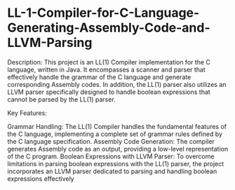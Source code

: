 # LL-1-Compiler-for-C-Language-Generating-Assembly-Code-and-LLVM-Parsing

Description:
This project is an LL(1) Compiler implementation for the C language, written in Java. It encompasses a scanner and parser that effectively handle the grammar of the C language and generate corresponding Assembly codes. In addition, the LL(1) parser also utilizes an LLVM parser specifically designed to handle boolean expressions that cannot be parsed by the LL(1) parser.

Key Features:

Grammar Handling: The LL(1) Compiler handles the fundamental features of the C language, implementing a complete set of grammar rules defined by the C language specification.
Assembly Code Generation: The compiler generates Assembly code as an output, providing a low-level representation of the C program.
Boolean Expressions with LLVM Parser: To overcome limitations in parsing boolean expressions with the LL(1) parser, the project incorporates an LLVM parser dedicated to parsing and handling boolean expressions effectively
